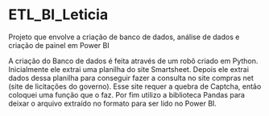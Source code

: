 # ETL_BI_Leticia
Projeto que envolve a criação de banco de dados, análise de dados e criação de painel em Power BI

A criação do Banco de dados é feita através de um robô criado em Python. Inicialmente ele extrai uma planilha do site Smartsheet. Depois ele extrai dados dessa planilha para conseguir fazer a consulta no site compras net (site de licitações do governo). Esse site requer a quebra de Captcha, então coloquei uma função que o faz. Por fim utilizo a biblioteca Pandas para deixar o arquivo extraído no formato para ser lido no Power BI.
